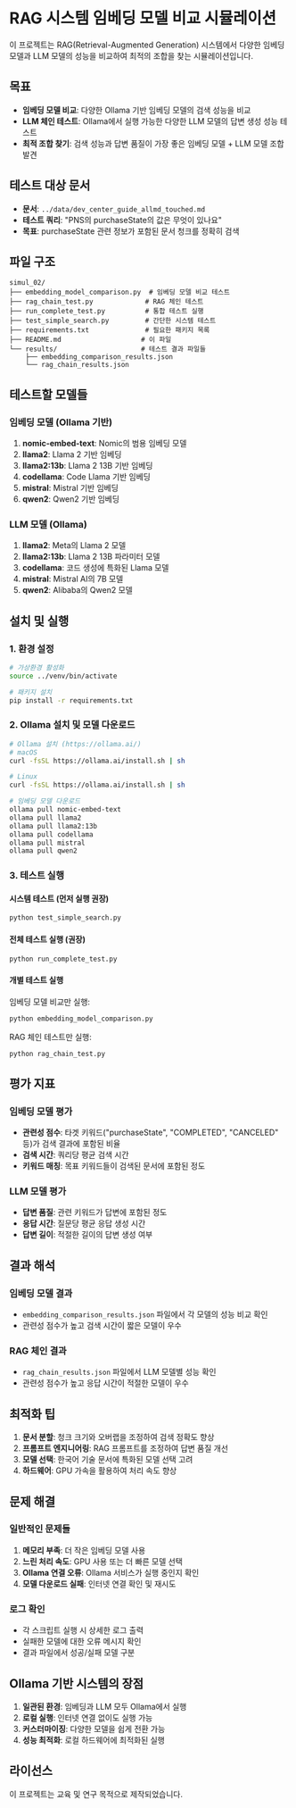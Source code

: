 # RAG 시스템 임베딩 모델 비교 시뮬레이션

이 프로젝트는 RAG(Retrieval-Augmented Generation) 시스템에서 다양한 임베딩 모델과 LLM 모델의 성능을 비교하여 최적의 조합을 찾는 시뮬레이션입니다.

## 목표

- **임베딩 모델 비교**: 다양한 Ollama 기반 임베딩 모델의 검색 성능을 비교
- **LLM 체인 테스트**: Ollama에서 실행 가능한 다양한 LLM 모델의 답변 생성 성능 테스트
- **최적 조합 찾기**: 검색 성능과 답변 품질이 가장 좋은 임베딩 모델 + LLM 모델 조합 발견

## 테스트 대상 문서

- **문서**: `../data/dev_center_guide_allmd_touched.md`
- **테스트 쿼리**: "PNS의 purchaseState의 값은 무엇이 있나요"
- **목표**: purchaseState 관련 정보가 포함된 문서 청크를 정확히 검색

## 파일 구조

```
simul_02/
├── embedding_model_comparison.py  # 임베딩 모델 비교 테스트
├── rag_chain_test.py             # RAG 체인 테스트
├── run_complete_test.py          # 통합 테스트 실행
├── test_simple_search.py         # 간단한 시스템 테스트
├── requirements.txt              # 필요한 패키지 목록
├── README.md                    # 이 파일
└── results/                     # 테스트 결과 파일들
    ├── embedding_comparison_results.json
    └── rag_chain_results.json
```

## 테스트할 모델들

### 임베딩 모델 (Ollama 기반)
1. **nomic-embed-text**: Nomic의 범용 임베딩 모델
2. **llama2**: Llama 2 기반 임베딩
3. **llama2:13b**: Llama 2 13B 기반 임베딩
4. **codellama**: Code Llama 기반 임베딩
5. **mistral**: Mistral 기반 임베딩
6. **qwen2**: Qwen2 기반 임베딩

### LLM 모델 (Ollama)
1. **llama2**: Meta의 Llama 2 모델
2. **llama2:13b**: Llama 2 13B 파라미터 모델
3. **codellama**: 코드 생성에 특화된 Llama 모델
4. **mistral**: Mistral AI의 7B 모델
5. **qwen2**: Alibaba의 Qwen2 모델

## 설치 및 실행

### 1. 환경 설정

```bash
# 가상환경 활성화
source ../venv/bin/activate

# 패키지 설치
pip install -r requirements.txt
```

### 2. Ollama 설치 및 모델 다운로드

```bash
# Ollama 설치 (https://ollama.ai/)
# macOS
curl -fsSL https://ollama.ai/install.sh | sh

# Linux
curl -fsSL https://ollama.ai/install.sh | sh

# 임베딩 모델 다운로드
ollama pull nomic-embed-text
ollama pull llama2
ollama pull llama2:13b
ollama pull codellama
ollama pull mistral
ollama pull qwen2
```

### 3. 테스트 실행

#### 시스템 테스트 (먼저 실행 권장)
```bash
python test_simple_search.py
```

#### 전체 테스트 실행 (권장)
```bash
python run_complete_test.py
```

#### 개별 테스트 실행

임베딩 모델 비교만 실행:
```bash
python embedding_model_comparison.py
```

RAG 체인 테스트만 실행:
```bash
python rag_chain_test.py
```

## 평가 지표

### 임베딩 모델 평가
- **관련성 점수**: 타겟 키워드("purchaseState", "COMPLETED", "CANCELED" 등)가 검색 결과에 포함된 비율
- **검색 시간**: 쿼리당 평균 검색 시간
- **키워드 매칭**: 목표 키워드들이 검색된 문서에 포함된 정도

### LLM 모델 평가
- **답변 품질**: 관련 키워드가 답변에 포함된 정도
- **응답 시간**: 질문당 평균 응답 생성 시간
- **답변 길이**: 적절한 길이의 답변 생성 여부

## 결과 해석

### 임베딩 모델 결과
- `embedding_comparison_results.json` 파일에서 각 모델의 성능 비교 확인
- 관련성 점수가 높고 검색 시간이 짧은 모델이 우수

### RAG 체인 결과
- `rag_chain_results.json` 파일에서 LLM 모델별 성능 확인
- 관련성 점수가 높고 응답 시간이 적절한 모델이 우수

## 최적화 팁

1. **문서 분할**: 청크 크기와 오버랩을 조정하여 검색 정확도 향상
2. **프롬프트 엔지니어링**: RAG 프롬프트를 조정하여 답변 품질 개선
3. **모델 선택**: 한국어 기술 문서에 특화된 모델 선택 고려
4. **하드웨어**: GPU 가속을 활용하여 처리 속도 향상

## 문제 해결

### 일반적인 문제들

1. **메모리 부족**: 더 작은 임베딩 모델 사용
2. **느린 처리 속도**: GPU 사용 또는 더 빠른 모델 선택
3. **Ollama 연결 오류**: Ollama 서비스가 실행 중인지 확인
4. **모델 다운로드 실패**: 인터넷 연결 확인 및 재시도

### 로그 확인
- 각 스크립트 실행 시 상세한 로그 출력
- 실패한 모델에 대한 오류 메시지 확인
- 결과 파일에서 성공/실패 모델 구분

## Ollama 기반 시스템의 장점

1. **일관된 환경**: 임베딩과 LLM 모두 Ollama에서 실행
2. **로컬 실행**: 인터넷 연결 없이도 실행 가능
3. **커스터마이징**: 다양한 모델을 쉽게 전환 가능
4. **성능 최적화**: 로컬 하드웨어에 최적화된 실행

## 라이선스

이 프로젝트는 교육 및 연구 목적으로 제작되었습니다. 